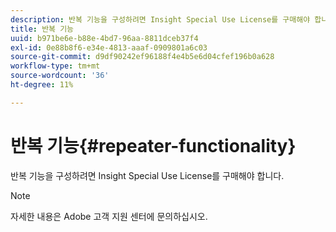 ```yaml
---
description: 반복 기능을 구성하려면 Insight Special Use License를 구매해야 합니다.
title: 반복 기능
uuid: b971be6e-b88e-4bd7-96aa-8811dceb37f4
exl-id: 0e88b8f6-e34e-4813-aaaf-0909801a6c03
source-git-commit: d9df90242ef96188f4e4b5e6d04cfef196b0a628
workflow-type: tm+mt
source-wordcount: '36'
ht-degree: 11%

---
```


# 반복 기능{#repeater-functionality}

반복 기능을 구성하려면 Insight Special Use License를 구매해야 합니다.

>[!NOTE]
>
>자세한 내용은 Adobe 고객 지원 센터에 문의하십시오.
